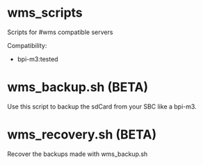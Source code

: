 # wms_scripts
Scripts for #wms compatible servers

Compatibility: 
 - bpi-m3:tested

# wms_backup.sh (BETA)
Use this script to backup the sdCard from your SBC like a bpi-m3.

# wms_recovery.sh (BETA)
Recover the backups made with wms_backup.sh
